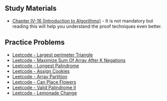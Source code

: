 ## Study Materials

* [Chapter IV-16 (Introduction to Algorithms)](https://pd.daffodilvarsity.edu.bd/course/material/book-430/pdf_content) - It is not mandatory but reading this will help you understand the proof techniques even better.

## Practice Problems

* [Leetcode - Largest perimeter Triangle](https://leetcode.com/problems/largest-perimeter-triangle/)
* [Leetcode - Maximize Sum Of Array After K Negations
](https://leetcode.com/problems/maximize-sum-of-array-after-k-negations/)
* [Leetcode - Longest Palindrome](https://leetcode.com/problems/longest-palindrome/)
* [Leetcode - Assign Cookies](https://leetcode.com/problems/assign-cookies/)
* [Leetcode - Array Partition](https://leetcode.com/problems/array-partition/)
* [Leetcode - Can Place Flowers](https://leetcode.com/problems/can-place-flowers/)
* [Leetcode - Valid Palindrome II](https://leetcode.com/problems/valid-palindrome-ii/)
* [Leetcode - Lemonade Change](https://leetcode.com/problems/lemonade-change/)